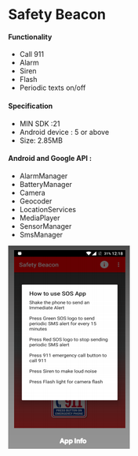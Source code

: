 # Safety Beacon

#### Functionality

* Call 911 
* Alarm
* Siren 
* Flash
* Periodic texts on/off

#### Specification
* MIN SDK :21
* Android device : 5 or above
* Size: 2.85MB


#### Android and Google API :
* AlarmManager
* BatteryManager
* Camera
* Geocoder
* LocationServices
* MediaPlayer
* SensorManager
* SmsManager



![Screenshot](img.PNG)



